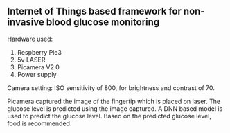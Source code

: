 Internet of Things based framework for non-invasive blood glucose monitoring
-
Hardware used:
1. Respberry Pie3
2. 5v LASER
3. Picamera V2.0
4. Power supply

Camera setting:
ISO sensitivity of 800, for brightness and contrast of 70.

Picamera captured the image of the fingertip which is placed on laser. The glucose level is predicted using the image captured.
A DNN based model is used to predict the glucose level. Based on the predicted glucose level, food is recommended.

